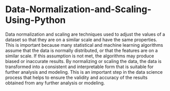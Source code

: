 # Data-Normalization-and-Scaling-Using-Python
Data normalization and scaling are techniques used to adjust the values of a dataset so that they are on a similar scale and have the same properties. This is important because many statistical and machine learning algorithms assume that the data is normally distributed, or that the features are on a similar scale. If this assumption is not met, the algorithms may produce biased or inaccurate results. By normalizing or scaling the data, the data is transformed into a consistent and interpretable form that is suitable for further analysis and modeling. This is an important step in the data science process that helps to ensure the validity and accuracy of the results obtained from any further analysis or modeling.

